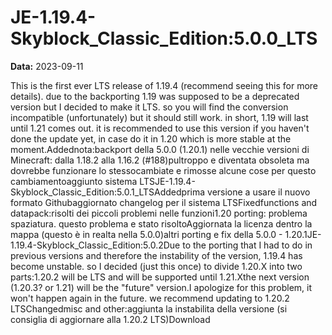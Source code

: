 # JE-1.19.4-Skyblock_Classic_Edition:5.0.0_LTS

**Data:** 2023-09-11

This is the first ever LTS release of 1.19.4 (recommend seeing this for more details). due to the backporting 1.19 was supposed to be a deprecated version but I decided to make it LTS. so you will find the conversion incompatible (unfortunately) but it should still work. in short, 1.19 will last until 1.21 comes out. it is recommended to use this version if you haven't done the update yet, in case do it in 1.20 which is more stable at the moment.Addednota:backport della 5.0.0 (1.20.1) nelle vecchie versioni di Minecraft: dalla 1.18.2 alla 1.16.2 (#188)pultroppo e diventata obsoleta ma dovrebbe funzionare lo stessocambiate e rimosse alcune cose per questo cambiamentoaggiunto sistema LTSJE-1.19.4-Skyblock_Classic_Edition:5.0.1_LTSAddedprima versione a usare il nuovo formato Githubaggiornato changelog per il sistema LTSFixedfunctions and datapack:risolti dei piccoli problemi nelle funzioni1.20 porting: problema spaziatura. questo problema e stato risoltoAggiornata la licenza dentro la mappa (questo è in realta nella 5.0.0)altri porting e fix della 5.0.0 - 1.20.1JE-1.19.4-Skyblock_Classic_Edition:5.0.2Due to the porting that I had to do in previous versions and therefore the instability of the version, 1.19.4 has become unstable. so I decided (just this once) to divide 1.20.X into two parts:1.20.2 will be LTS and will be supported until 1.21.Xthe next version (1.20.3? or 1.21) will be the "future" version.I apologize for this problem, it won't happen again in the future. we recommend updating to 1.20.2 LTSChangedmisc and other:aggiunta la instabilita della versione (si consiglia di aggiornare alla 1.20.2 LTS)Download
